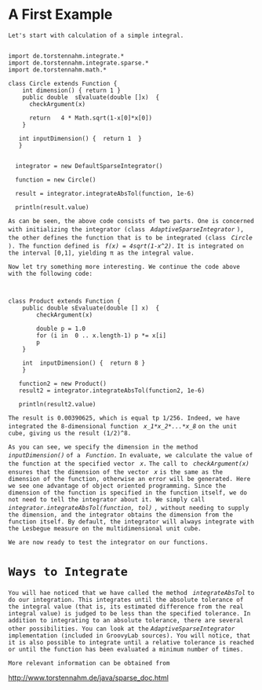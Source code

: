 # A First Example #

`Let's start with calculation of a simple integral.`

```

import de.torstennahm.integrate.*
import de.torstennahm.integrate.sparse.*
import de.torstennahm.math.*

class Circle extends Function {
    int dimension() { return 1 }
    public double  sEvaluate(double []x)  {
      checkArgument(x)
        
      return   4 * Math.sqrt(1-x[0]*x[0])
    }

   int inputDimension() {  return 1  }
   }     


  integrator = new DefaultSparseIntegrator()

  function = new Circle()

  result = integrator.integrateAbsTol(function, 1e-6)

  println(result.value)

```

`As can be seen, the above code consists of two parts. One is concerned with initializing the integrator (class ` _`AdaptiveSparseIntegrator`_ `), the other defines the function that is to be integrated (class ` _`Circle`_ `). The function defined is ` _`f(x) = 4sqrt(1-x^2).`_ `It is integrated on the interval [0,1], yielding π as the integral value.`

`Now let try something more interesting. We continue the code above with the following code:`

```


class Product extends Function {
    public double sEvaluate(double [] x)  {
        checkArgument(x)
        
        double p = 1.0
        for (i in  0 .. x.length-1) p *= x[i]
        p
    }
        
    int  inputDimension() {  return 8 }
    }
    
   function2 = new Product()
   result2 = integrator.integrateAbsTol(function2, 1e-6)
   
   println(result2.value)

```

`The result is 0.00390625, which is equal tp 1/256. Indeed, we have integrated the 8-dimensional function ` _`x_1*x_2*...*x_8`_ `on the unit cube, giving us the result (1/2)^8. `

`As you can see, we specify the dimension in the method ` _`inputDimension()`_ `of a ` _`Function.`_ `In evaluate, we calculate the value of the function at the specified vector ` _`x.`_ `The call to ` _`checkArgument(x)`_ `ensures that the dimension of the vector ` _`x`_ `is the same as the dimension of the function, otherwise an error will be generated. Here we see one advantage of object oriented programming. Since the dimension of the function is specified in the function itself, we do not need to tell the integrator about it. We simply call` _`integrator.integrateAbsTol(function, tol)`_ ` , without needing to supply the dimension, and the integrator obtains the dimension from the function itself. By default, the integrator will always integrate with the Lesbegue measure on the multidimensional unit cube. `

`We are now ready to test the integrator on our functions. `

# `Ways to Integrate` #

`You will hae noticed that we have called the method ` _`integrateAbsTol`_ ` to do our integration. This integrates until the absolute tolerance of the integral value (that is, its estimated difference from the real integral value) is judged to be less than the specified tolerance. In addition to integrating to an absolute tolerance, there are several other possibilities. You can look at the ` _`AdaptiveSparseIntegrator`_ `implementation (included in GroovyLab sources). You will notice, that it is also possible to integrate until a relative tolerance is reached or until the function has been evaluated a minimum number of times. `

`More relevant information can be obtained from`

http://www.torstennahm.de/java/sparse_doc.html
